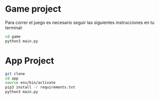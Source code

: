 # Game project 

Para correr el juego es necesario seguir las siguientes instrucciones en tu terminal:

```sh
cd game
python3 main.py
```

# App Project 

```sh
git clone
cd app
source env/bin/activate
pip3 install -r requirements.txt
python3 main.py
```